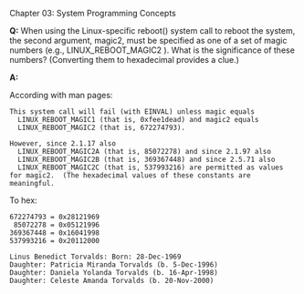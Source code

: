 Chapter 03: System Programming Concepts

**Q:** When using the Linux-specific reboot() system call to reboot the system, the second
argument, magic2, must be specified as one of a set of magic numbers (e.g.,
LINUX_REBOOT_MAGIC2 ). What is the significance of these numbers? (Converting them
to hexadecimal provides a clue.)

**A:**

According with man pages:
```
This system call will fail (with EINVAL) unless magic equals
  LINUX_REBOOT_MAGIC1 (that is, 0xfee1dead) and magic2 equals
  LINUX_REBOOT_MAGIC2 (that is, 672274793).

However, since 2.1.17 also
  LINUX_REBOOT_MAGIC2A (that is, 85072278) and since 2.1.97 also
  LINUX_REBOOT_MAGIC2B (that is, 369367448) and since 2.5.71 also
  LINUX_REBOOT_MAGIC2C (that is, 537993216) are permitted as values for magic2.  (The hexadecimal values of these constants are meaningful.
```

To hex:
```
672274793 = 0x28121969
 85072278 = 0x05121996
369367448 = 0x16041998
537993216 = 0x20112000
```

```
Linus Benedict Torvalds: Born: 28-Dec-1969
Daughter: Patricia Miranda Torvalds (b. 5-Dec-1996)
Daughter: Daniela Yolanda Torvalds (b. 16-Apr-1998)
Daughter: Celeste Amanda Torvalds (b. 20-Nov-2000)
```
